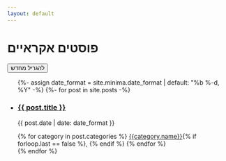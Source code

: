 ```yaml
---
layout: default
---
```

<h1>פוסטים אקראיים</h1>
<script src="//cdnjs.cloudflare.com/ajax/libs/list.js/1.5.0/list.min.js"></script>
<script src="https://ajax.googleapis.com/ajax/libs/jquery/3.4.1/jquery.min.js"></script>
<script src="/assets/js/underscore-min.js"></script>

<button id="reroll">להגריל מחדש</button>
<div id="post-list">
  <ul class="list" id="post-list">
  {%- assign date_format = site.minima.date_format | default: "%b %-d, %Y" -%}
  {%- for post in site.posts -%}
    <li>
    <a class="post-link" href="{{ post.url | relative_url }}">
    <h3 class="name">{{ post.title }}</h3>
    </a>
       <p class="date post-meta timestamp" data-timestamp="{{post.date | date_to_xmlschema}}">{{ post.date | date: date_format }}</p>
       <span>
       {% for category in post.categories %}
       <a href="{{site.baseurl}}{{category.url}}">{{category.name}}</a>{% if forloop.last == false %}, {% endif %}
       {% endfor %}
       </span>
       <div hidden class="category">{% for category in post.categories %}{{category.name}}{% if forloop.last == false %}, {% endif %}{% endfor %}</div>
    </li>
  {% endfor %}
  </ul>
</div>

<script type="text/javascript">
$(document).ready(function(){
var options = {
  valueNames: [ 'name', 'date', { name: 'timestamp', attr: 'data-timestamp' }, 'category']
};
var postList = new List('post-list', options);
var choose_random = function(n){
  elements = _.sample(postList.items, n)
  postList.filter(function(item) {
    for (var i = 0; i < n; i++){
      if (elements[i].values().name == item.values().name){
        return true;
      }
    }
    return false;
  });
}

choose_random(5);

$('#reroll').click(function() {
  choose_random(5);
});

});
</script>
